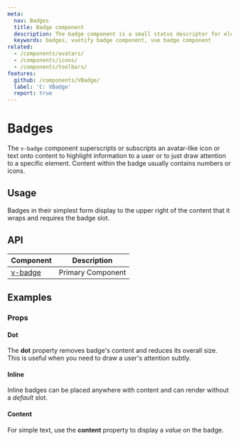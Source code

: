 ```yaml
---
meta:
  nav: Badges
  title: Badge component
  description: The badge component is a small status descriptor for elements. This typically contains a small number or short set of characters.
  keywords: badges, vuetify badge component, vue badge component
related:
  - /components/avatars/
  - /components/icons/
  - /components/toolbars/
features:
  github: /components/VBadge/
  label: 'C: VBadge'
  report: true
---
```


# Badges

The `v-badge` component superscripts or subscripts an avatar-like icon or text onto content to highlight information to a user or to just draw attention to a specific element. Content within the badge usually contains numbers or icons.

<!-- ![Badge Entry](https://cdn.vuetifyjs.com/docs/images/components-temp/v-badge/v-badge-entry.png) -->

<page-features />

## Usage

Badges in their simplest form display to the upper right of the content that it wraps and requires the badge slot.

<usage name="v-badge" />

<entry />

## API

| Component | Description |
| - | - |
| [v-badge](/api/v-badge/) | Primary Component |

<api-inline hide-links />

## Examples

### Props

#### Dot

The **dot** property removes badge's content and reduces its overall size. This is useful when you need to draw a user's attention subtly.

<example file="v-badge/prop-dot" />

#### Inline

Inline badges can be placed anywhere with content and can render without a *default* slot.

<example file="v-badge/prop-inline" />

#### Content

For simple text, use the **content** property to display a *value* on the badge.

<example file="v-badge/prop-content" />
